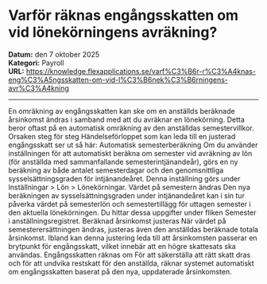 # Varför räknas engångsskatten om vid lönekörningens avräkning?

**Datum:** den 7 oktober 2025  
**Kategori:** Payroll  
**URL:** https://knowledge.flexapplications.se/varf%C3%B6r-r%C3%A4knas-eng%C3%A5ngsskatten-om-vid-l%C3%B6nek%C3%B6rningens-avr%C3%A4kning

---

En omräkning av engångsskatten kan ske om en anställds beräknade årsinkomst ändras i samband med att du avräknar en lönekörning. Detta beror oftast på en automatisk omräkning av den anställdas semestervillkor.
Orsaken steg för steg
Händelseförloppet som kan leda till en justerad engångsskatt ser ut så här:
Automatisk semesterberäkning
Om du använder inställningen för att
automatiskt beräkna om semester vid avräkning av lön
(för anställda med sammanfallande semesterintjänandeår), görs en ny beräkning av både antalet semesterdagar och den genomsnittliga sysselsättningsgraden för intjänandeåret. Denna inställning görs under Inställningar > Lön > Lönekörningar.
Värdet på semestern ändras
Den nya beräkningen av sysselsättningsgraden under intjänandeåret kan i sin tur påverka värdet på semesterlön och semestertillägg för uttagen semester i den aktuella lönekörningen. Du hittar dessa uppgifter under fliken Semester i anställningsregistret.
Beräknad årsinkomst justeras
När värdet på semesterersättningen ändras, justeras även den anställdas beräknade totala årsinkomst. Ibland kan denna justering leda till att årsinkomsten passerar en brytpunkt för engångsskatt, vilket innebär att en högre skattesats ska användas.
Engångsskatten räknas om
För att säkerställa att rätt skatt dras och för att undvika restskatt för den anställda, räknar systemet automatiskt om engångsskatten baserat på den nya, uppdaterade årsinkomsten.

